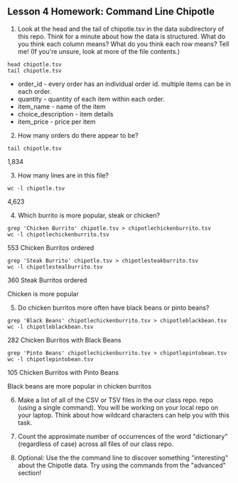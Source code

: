 ## Lesson 4 Homework: Command Line Chipotle

1. Look at the head and the tail of chipotle.tsv in the data subdirectory of this repo. Think for a minute about how the data is structured. What do you think each column means? What do you think each row means? Tell me! (If you're unsure, look at more of the file contents.)

```
head chipotle.tsv
tail chipotle.tsv
```

* order_id - every order has an individual order id. multiple items can be in each order.
* quantity - quantity of each item within each order.
* item_name - name of the item
* choice_description - item details
* item_price - price per item


2. How many orders do there appear to be?

```
tail chipotle.tsv
```

1,834

3. How many lines are in this file?

```
wc -l chipotle.tsv
```

4,623


4. Which burrito is more popular, steak or chicken?

```
grep 'Chicken Burrito' chipotle.tsv > chipotlechickenburrito.tsv
wc -l chipotlechickenburrito.tsv
```
553 Chicken Burritos ordered

```
grep 'Steak Burrito' chipotle.tsv > chipotlesteakburrito.tsv
wc -l chipotlestealburrito.tsv
```
360 Steak Burritos ordered

Chicken is more popular

5. Do chicken burritos more often have black beans or pinto beans?

```
grep 'Black Beans' chipotlechickenburrito.tsv > chipotleblackbean.tsv
wc -l chipotleblackbean.tsv
```
282 Chicken Burritos with Black Beans

```
grep 'Pinto Beans' chipotlechickenburrito.tsv > chipotlepintobean.tsv
wc -l chipotlepintobean.tsv
```
105 Chicken Burritos with Pinto Beans

Black beans are more popular in chicken burritos

6. Make a list of all of the CSV or TSV files in the our class repo. repo (using a single command). You will be working on your local repo on your laptop. Think about how wildcard characters can help you with this task.


7. Count the approximate number of occurrences of the word "dictionary" (regardless of case) across all files of our class repo.
8. Optional: Use the the command line to discover something "interesting" about the Chipotle data. Try using the commands from the "advanced" section!
